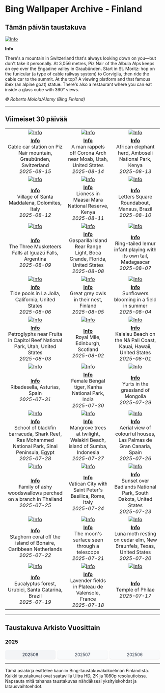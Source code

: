 # Bing Wallpaper Archive - Finland

## Tämän päivän taustakuva

[![Info](https://www.bing.com/th?id=OHR.PizNairPeak_ROW4951213904_UHD.jpg&pid=hp&w=2560)](https://bing.codexun.com/fi/detail/20250815)

**Info**

There's a mountain in Switzerland that's always looking down on you—but don't take it personally. At 3,056 metres, Piz Nair of the Albula Alps keeps an eye over the Engadine valley in Graubünden. Start in St. Moritz: hop on the funicular (a type of cable railway system) to Corviglia, then ride the cable car to the summit. At the top? A viewing platform and that famous ibex (an alpine goat) statue. There's also a restaurant where you can eat inside a glass cube with 360° views.

*© Roberto Moiola/Alamy (Bing Finland)*

---

## Viimeiset 30 päivää

| | | |
|:---:|:---:|:---:|
| [![Info](https://www.bing.com/th?id=OHR.PizNairPeak_ROW4951213904_UHD.jpg&pid=hp&w=2560)](https://bing.codexun.com/fi/detail/20250815) | [![Info](https://www.bing.com/th?id=OHR.CoronaArch_ROW4754489590_UHD.jpg&pid=hp&w=2560)](https://bing.codexun.com/fi/detail/20250814) | [![Info](https://www.bing.com/th?id=OHR.KenyaElephants_ROW4632844635_UHD.jpg&pid=hp&w=2560)](https://bing.codexun.com/fi/detail/20250813) | 
| **[Info](https://bing.codexun.com/fi/detail/20250815)**<br>Cable car station on Piz Nair mountain, Graubünden, Switzerland<br>*2025-08-15* | **[Info](https://bing.codexun.com/fi/detail/20250814)**<br>A man rappels off Corona Arch near Moab, Utah, United States<br>*2025-08-14* | **[Info](https://bing.codexun.com/fi/detail/20250813)**<br>African elephant herd, Amboseli National Park, Kenya<br>*2025-08-13* | 
| [![Info](https://www.bing.com/th?id=OHR.SantaMaddalena_ROW4509037757_UHD.jpg&pid=hp&w=2560)](https://bing.codexun.com/fi/detail/20250812) | [![Info](https://www.bing.com/th?id=OHR.LionessKenya_ROW4235545619_UHD.jpg&pid=hp&w=2560)](https://bing.codexun.com/fi/detail/20250811) | [![Info](https://www.bing.com/th?id=OHR.RotatoriaLetras_ROW3601160329_UHD.jpg&pid=hp&w=2560)](https://bing.codexun.com/fi/detail/20250810) | 
| **[Info](https://bing.codexun.com/fi/detail/20250812)**<br>Village of Santa Maddalena, Dolomites, Italy<br>*2025-08-12* | **[Info](https://bing.codexun.com/fi/detail/20250811)**<br>Lioness in Maasai Mara National Reserve, Kenya<br>*2025-08-11* | **[Info](https://bing.codexun.com/fi/detail/20250810)**<br>Letters Square Roundabout, Manaus, Brazil<br>*2025-08-10* | 
| [![Info](https://www.bing.com/th?id=OHR.IguazuArgentina_ROW3437451352_UHD.jpg&pid=hp&w=2560)](https://bing.codexun.com/fi/detail/20250809) | [![Info](https://www.bing.com/th?id=OHR.GasparillaLight_ROW6062509878_UHD.jpg&pid=hp&w=2560)](https://bing.codexun.com/fi/detail/20250808) | [![Info](https://www.bing.com/th?id=OHR.BabyLemur_ROW5956965002_UHD.jpg&pid=hp&w=2560)](https://bing.codexun.com/fi/detail/20250807) | 
| **[Info](https://bing.codexun.com/fi/detail/20250809)**<br>The Three Musketeers Falls at Iguazú Falls, Argentina<br>*2025-08-09* | **[Info](https://bing.codexun.com/fi/detail/20250808)**<br>Gasparilla Island Rear Range Light, Boca Grande, Florida, United States<br>*2025-08-08* | **[Info](https://bing.codexun.com/fi/detail/20250807)**<br>Ring-tailed lemur infant playing with its own tail, Madagascar<br>*2025-08-07* | 
| [![Info](https://www.bing.com/th?id=OHR.CaliforniaTidepool_ROW5850471362_UHD.jpg&pid=hp&w=2560)](https://bing.codexun.com/fi/detail/20250806) | [![Info](https://www.bing.com/th?id=OHR.LaplandOwl_ROW5757623428_UHD.jpg&pid=hp&w=2560)](https://bing.codexun.com/fi/detail/20250805) | [![Info](https://www.bing.com/th?id=OHR.HappySunflower_ROW5658655277_UHD.jpg&pid=hp&w=2560)](https://bing.codexun.com/fi/detail/20250804) | 
| **[Info](https://bing.codexun.com/fi/detail/20250806)**<br>Tide pools in La Jolla, California, United States<br>*2025-08-06* | **[Info](https://bing.codexun.com/fi/detail/20250805)**<br>Great grey owls in their nest, Finland<br>*2025-08-05* | **[Info](https://bing.codexun.com/fi/detail/20250804)**<br>Sunflowers blooming in a field in summer<br>*2025-08-04* | 
| [![Info](https://www.bing.com/th?id=OHR.FruitaPetroglyphs_ROW5543812447_UHD.jpg&pid=hp&w=2560)](https://bing.codexun.com/fi/detail/20250803) | [![Info](https://www.bing.com/th?id=OHR.EdinburghFringe_ROW5428357489_UHD.jpg&pid=hp&w=2560)](https://bing.codexun.com/fi/detail/20250802) | [![Info](https://www.bing.com/th?id=OHR.NaPaliKauai_ROW5276434924_UHD.jpg&pid=hp&w=2560)](https://bing.codexun.com/fi/detail/20250801) | 
| **[Info](https://bing.codexun.com/fi/detail/20250803)**<br>Petroglyphs near Fruita in Capitol Reef National Park, Utah, United States<br>*2025-08-03* | **[Info](https://bing.codexun.com/fi/detail/20250802)**<br>Royal Mile, Edinburgh, Scotland<br>*2025-08-02* | **[Info](https://bing.codexun.com/fi/detail/20250801)**<br>Kalalau Beach on the Nā Pali Coast, Kauai, Hawaii, United States<br>*2025-08-01* | 
| [![Info](https://www.bing.com/th?id=OHR.RibadesellaSummer_ROW5171975400_UHD.jpg&pid=hp&w=2560)](https://bing.codexun.com/fi/detail/20250731) | [![Info](https://www.bing.com/th?id=OHR.TigerDay_ROW4927777950_UHD.jpg&pid=hp&w=2560)](https://bing.codexun.com/fi/detail/20250730) | [![Info](https://www.bing.com/th?id=OHR.MongoliaYurts_ROW4824239487_UHD.jpg&pid=hp&w=2560)](https://bing.codexun.com/fi/detail/20250729) | 
| **[Info](https://bing.codexun.com/fi/detail/20250731)**<br>Ribadesella, Asturias, Spain<br>*2025-07-31* | **[Info](https://bing.codexun.com/fi/detail/20250730)**<br>Female Bengal tiger, Kanha National Park, India<br>*2025-07-30* | **[Info](https://bing.codexun.com/fi/detail/20250729)**<br>Yurts in the grassland of Mongolia<br>*2025-07-29* | 
| [![Info](https://www.bing.com/th?id=OHR.BlackfinBarracuda_ROW4721072499_UHD.jpg&pid=hp&w=2560)](https://bing.codexun.com/fi/detail/20250728) | [![Info](https://www.bing.com/th?id=OHR.MangroveTwilight_ROW4626130443_UHD.jpg&pid=hp&w=2560)](https://bing.codexun.com/fi/detail/20250727) | [![Info](https://www.bing.com/th?id=OHR.LasPalmas_ROW4505111661_UHD.jpg&pid=hp&w=2560)](https://bing.codexun.com/fi/detail/20250726) | 
| **[Info](https://bing.codexun.com/fi/detail/20250728)**<br>School of blackfin barracuda, Shark Reef, Ras Mohammed National Park, Sinai Peninsula, Egypt<br>*2025-07-28* | **[Info](https://bing.codexun.com/fi/detail/20250727)**<br>Mangrove trees at twilight, Walakiri Beach, island of Sumba, Indonesia<br>*2025-07-27* | **[Info](https://bing.codexun.com/fi/detail/20250726)**<br>Aerial view of colourful houses, Las Palmas de Gran Canaria, Spain<br>*2025-07-26* | 
| [![Info](https://www.bing.com/th?id=OHR.AshyWoodswallow_ROW0000420936_UHD.jpg&pid=hp&w=2560)](https://bing.codexun.com/fi/detail/20250725) | [![Info](https://www.bing.com/th?id=OHR.VaticanCity_ROW9915711454_UHD.jpg&pid=hp&w=2560)](https://bing.codexun.com/fi/detail/20250724) | [![Info](https://www.bing.com/th?id=OHR.BadlandsSunset_ROW9806016673_UHD.jpg&pid=hp&w=2560)](https://bing.codexun.com/fi/detail/20250723) | 
| **[Info](https://bing.codexun.com/fi/detail/20250725)**<br>Family of ashy woodswallows perched on a branch in Thailand<br>*2025-07-25* | **[Info](https://bing.codexun.com/fi/detail/20250724)**<br>Vatican City with Saint Peter's Basilica, Rome, Italy<br>*2025-07-24* | **[Info](https://bing.codexun.com/fi/detail/20250723)**<br>Sunset over Badlands National Park, South Dakota, United States<br>*2025-07-23* | 
| [![Info](https://www.bing.com/th?id=OHR.AcroporaReef_ROW9713296408_UHD.jpg&pid=hp&w=2560)](https://bing.codexun.com/fi/detail/20250722) | [![Info](https://www.bing.com/th?id=OHR.BigMoon_ROW9629931774_UHD.jpg&pid=hp&w=2560)](https://bing.codexun.com/fi/detail/20250721) | [![Info](https://www.bing.com/th?id=OHR.MothWeek_ROW9542610307_UHD.jpg&pid=hp&w=2560)](https://bing.codexun.com/fi/detail/20250720) | 
| **[Info](https://bing.codexun.com/fi/detail/20250722)**<br>Staghorn coral off the island of Bonaire, Caribbean Netherlands<br>*2025-07-22* | **[Info](https://bing.codexun.com/fi/detail/20250721)**<br>The moon's surface seen through a telescope<br>*2025-07-21* | **[Info](https://bing.codexun.com/fi/detail/20250720)**<br>Luna moth resting on cedar elm, New Braunfels, Texas, United States<br>*2025-07-20* | 
| [![Info](https://www.bing.com/th?id=OHR.EucaliptoSC_ROW7955901675_UHD.jpg&pid=hp&w=2560)](https://bing.codexun.com/fi/detail/20250719) | [![Info](https://www.bing.com/th?id=OHR.FranceLavender_ROW9151171980_UHD.jpg&pid=hp&w=2560)](https://bing.codexun.com/fi/detail/20250718) | [![Info](https://www.bing.com/th?id=OHR.TemplePhilae_ROW9063878443_UHD.jpg&pid=hp&w=2560)](https://bing.codexun.com/fi/detail/20250717) | 
| **[Info](https://bing.codexun.com/fi/detail/20250719)**<br>Eucalyptus forest, Urubici, Santa Catarina, Brazil<br>*2025-07-19* | **[Info](https://bing.codexun.com/fi/detail/20250718)**<br>Lavender fields in Plateau de Valensole, France<br>*2025-07-18* | **[Info](https://bing.codexun.com/fi/detail/20250717)**<br>Temple of Philae<br>*2025-07-17* | 


---

## Taustakuva Arkisto Vuosittain

### 2025
<div style="display: grid; grid-template-columns: repeat(auto-fit, minmax(80px, 1fr)); gap: 6px; margin: 12px 0;">
<a href="https://bing.codexun.com/fi/archive/202508" style="padding: 6px 12px; font-size: 14px; border-radius: 6px; box-shadow: 0 1px 2px rgba(0,0,0,0.1); background-color: #f3f4f6; color: #374151; text-decoration: none; text-align: center; transition: background-color 0.2s ease; font-weight: 500;">202508</a>
<a href="https://bing.codexun.com/fi/archive/202507" style="padding: 6px 12px; font-size: 14px; border-radius: 6px; box-shadow: 0 1px 2px rgba(0,0,0,0.1); background-color: #f9fafb; color: #374151; text-decoration: none; text-align: center; transition: background-color 0.2s ease;">202507</a>
<a href="https://bing.codexun.com/fi/archive/202506" style="padding: 6px 12px; font-size: 14px; border-radius: 6px; box-shadow: 0 1px 2px rgba(0,0,0,0.1); background-color: #f9fafb; color: #374151; text-decoration: none; text-align: center; transition: background-color 0.2s ease;">202506</a>
</div>



---

Tämä asiakirja esittelee kauniin Bing-taustakuvakokoelman Finland:sta. Kaikki taustakuvat ovat saatavilla Ultra HD, 2K ja 1080p resoluutioissa. Napsauta mitä tahansa taustakuvaa nähdäksesi yksityiskohdat ja latausvaihtoehdot.
